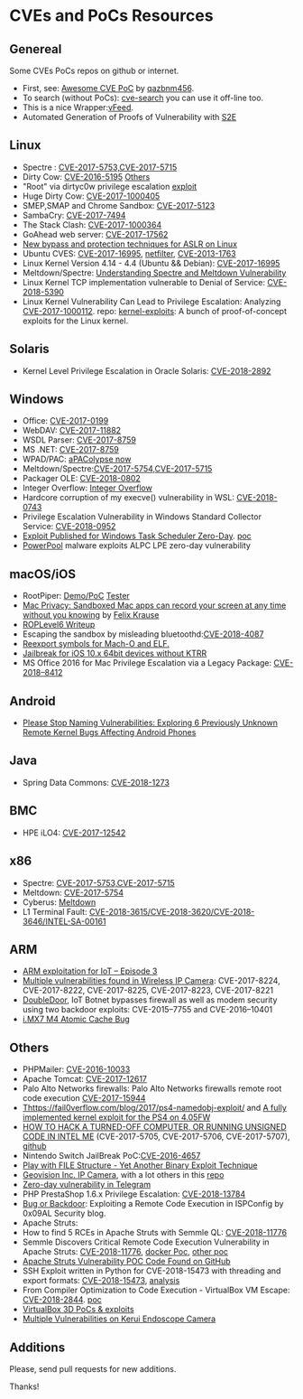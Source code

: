 # CVEs and PoCs Resources

## Genereal

Some CVEs PoCs repos on github or internet.

* First, see: [Awesome CVE PoC](https://github.com/qazbnm456/awesome-cve-poc) by [qazbnm456](https://github.com/qazbnm456).
* To search (without PoCs): [cve-search](https://github.com/cve-search/cve-search) you can use it off-line too.
* This is a nice Wrapper:[vFeed](https://github.com/toolswatch/vFeed).
* Automated Generation of Proofs of Vulnerability with [S2E](https://github.com/S2E/docs/blob/master/src/Tutorials/pov.rst)

## Linux

 * Spectre : [CVE-2017-5753,CVE-2017-5715](https://gist.github.com/Badel2/ba8826e6607295e6f26c5ed098d98d27)
 * Dirty Cow: [CVE-2016-5195](https://github.com/scumjr/dirtycow-vdso) [Others](https://github.com/dirtycow/dirtycow.github.io/wiki/PoCs)
 * "Root" via dirtyc0w privilege escalation [exploit](https://gist.github.com/Arinerron/0e99d69d70a778ca13a0087fa6fdfd80)
 * Huge Dirty Cow: [CVE-2017-1000405](https://github.com/bindecy/HugeDirtyCowPOC)
 * SMEP,SMAP and Chrome Sandbox: [CVE-2017-5123](https://salls.github.io/Linux-Kernel-CVE-2017-5123/)
 * SambaCry: [CVE-2017-7494](https://securelist.com/sambacry-is-coming/78674/)
 * The Stack Clash: [CVE-2017-1000364](https://blog.qualys.com/securitylabs/2017/06/19/the-stack-clash)
 * GoAhead web server: [CVE-2017-17562](https://www.elttam.com.au/blog/goahead/)
 * [New bypass and protection techniques for ASLR on Linux](http://blog.ptsecurity.com/2018/02/new-bypass-and-protection-techniques.html)
 * Ubuntu CVES: [CVE-2017-16995](https://github.com/Spacial/csirt/blob/master/PoCs/ubuntu_%20CVE-2017-16995.c), [netfilter](https://github.com/Spacial/csirt/blob/master/PoCs/ubuntu_netfilter.c), [CVE-2013-1763](https://github.com/Spacial/csirt/blob/master/PoCs/ubuntu_%20CVE-2013-1763.c)
 * Linux Kernel Version 4.14 - 4.4 (Ubuntu && Debian): [CVE-2017-16995](https://github.com/iBearcat/CVE-2017-16995)
 * Meltdown/Spectre: [Understanding Spectre and Meltdown Vulnerability](https://miuv.blog/2018/03/20/understanding-spectre-and-meltdown-vulnerability-part-2/)
 * Linux Kernel TCP implementation vulnerable to Denial of Service: [CVE-2018-5390](https://www.kb.cert.org/vuls/id/962459)
 * Linux Kernel Vulnerability Can Lead to Privilege Escalation: Analyzing [CVE-2017-1000112](https://securingtomorrow.mcafee.com/mcafee-labs/linux-kernel-vulnerability-can-lead-to-privilege-escalation-analyzing-cve-2017-1000112/). repo: [kernel-exploits](https://github.com/xairy/kernel-exploits): A bunch of proof-of-concept exploits for the Linux kernel.
 
## Solaris

* Kernel Level Privilege Escalation in Oracle Solaris: [CVE-2018-2892](https://www.trustwave.com/Resources/SpiderLabs-Blog/CVE-2018-2892---Kernel-Level-Privilege-Escalation-in-Oracle-Solaris/)
 
## Windows

 * Office: [CVE-2017-0199](https://github.com/bhdresh/CVE-2017-0199)
 * WebDAV: [CVE-2017-11882](https://github.com/embedi/CVE-2017-11882)
 * WSDL Parser: [CVE-2017-8759](https://github.com/Voulnet/CVE-2017-8759-Exploit-sample)
 * MS .NET: [CVE-2017-8759](https://github.com/bhdresh/CVE-2017-8759)
 * WPAD/PAC: [aPAColypse now](https://googleprojectzero.blogspot.com.br/2017/12/apacolypse-now-exploiting-windows-10-in_18.html)
 * Meltdown/Spectre:[CVE-2017-5754,CVE-2017-5715](https://github.com/ionescu007/SpecuCheck)
 * Packager OLE: [CVE-2018-0802](https://github.com/rxwx/CVE-2018-0802)
 * Integer Overflow: [Integer Overflow](https://github.com/k0keoyo/Dark_Composition_case_study_Integer_Overflow) 
 * Hardcore corruption of my execve() vulnerability in WSL: [CVE-2018-0743](https://github.com/saaramar/execve_exploit)
 * Privilege Escalation Vulnerability in Windows Standard Collector Service: [CVE-2018-0952](https://www.atredis.com/blog/cve-2018-0952-privilege-escalation-vulnerability-in-windows-standard-collector-service)
 * [Exploit Published for Windows Task Scheduler Zero-Day](https://www.securityweek.com/exploit-published-windows-task-scheduler-zero-day). [poc](https://github.com/SandboxEscaper/randomrepo)
 * [PowerPool](https://www.welivesecurity.com/2018/09/05/powerpool-malware-exploits-zero-day-vulnerability/) malware exploits ALPC LPE zero-day vulnerability
 
## macOS/iOS

 * RootPiper:  [Demo/PoC](https://github.com/Shmoopi/RootPipe-Demo)  [Tester](https://github.com/sideeffect42/RootPipeTester)
 * [Mac Privacy: Sandboxed Mac apps can record your screen at any time without you knowing](https://github.com/KrauseFx/krausefx.com/blob/master/_posts/2018-02-10-mac-privacy-sandboxed-mac-apps-can-take-screenshots.md) by [Felix Krause](https://github.com/KrauseFx)
* [ROPLevel6 Writeup](https://github.com/shmoo419/ExploitChallengeWriteups/blob/master/ROPLevel6/Writeup.md)
* Escaping the sandbox by misleading bluetoothd:[CVE-2018-4087](https://blog.zimperium.com/cve-2018-4087-poc-escaping-sandbox-misleading-bluetoothd) 
* [Reexport symbols for Mach-O and ELF.](https://github.com/xerub/reexport)
* [Jailbreak for iOS 10.x 64bit devices without KTRR](https://github.com/tihmstar/doubleH3lix)
* MS Office 2016 for Mac Privilege Escalation via a Legacy Package: [CVE-2018–8412](https://medium.com/0xcc/cve-2018-8412-ms-office-2016-for-mac-privilege-escalation-via-a-legacy-package-7fccdbf71d9b)

## Android

* [Please Stop Naming Vulnerabilities: Exploring 6 Previously Unknown Remote Kernel Bugs Affecting Android Phones](https://pleasestopnamingvulnerabilities.com)

## Java

* Spring Data Commons: [CVE-2018-1273](https://gist.github.com/matthiaskaiser/bfb274222c009b3570ab26436dc8799e)

## BMC 

* HPE iLO4: [CVE-2017-12542](https://github.com/airbus-seclab/ilo4_toolbox/blob/master/README.rst)

## x86

 * Spectre: [CVE-2017-5753,CVE-2017-5715](https://spectreattack.com/)
 * Meltdown: [CVE-2017-5754](https://meltdownattack.com/)
 * Cyberus: [Meltdown](http://blog.cyberus-technology.de/posts/2018-01-03-meltdown.html)
 * L1 Terminal Fault: [CVE-2018-3615/CVE-2018-3620/CVE-2018-3646/INTEL-SA-00161](https://software.intel.com/security-software-guidance/software-guidance/l1-terminal-fault)

## ARM

 * [ARM exploitation for IoT – Episode 3](https://quequero.org/2017/11/arm-exploitation-iot-episode-3/)
 * [Multiple vulnerabilities found in Wireless IP Camera](https://pierrekim.github.io/blog/2017-03-08-camera-goahead-0day.html#backdoor-account): CVE-2017-8224, CVE-2017-8222, CVE-2017-8225, CVE-2017-8223, CVE-2017-8221
 * [DoubleDoor](https://blog.newskysecurity.com/doubledoor-iot-botnet-bypasses-firewall-as-well-as-modem-security-using-two-backdoor-exploits-88457627306d), IoT Botnet bypasses firewall as well as modem security using two backdoor exploits: CVE-2015–7755 and CVE-2016–10401
 * [i.MX7 M4 Atomic Cache Bug](https://rschaefertech.wordpress.com/2018/02/17/imx7-hardware-bug/)
 
## Others

 * PHPMailer: [CVE-2016-10033](https://github.com/opsxcq/exploit-CVE-2016-10033)
 * Apache Tomcat: [CVE-2017-12617](https://github.com/cyberheartmi9/CVE-2017-12617)
 * Palo Alto Networks firewalls: Palo Alto Networks firewalls remote root code	execution [CVE-2017-15944](http://seclists.org/fulldisclosure/2017/Dec/38)
 * [Thttps://fail0verflow.com/blog/2017/ps4-namedobj-exploit/](https://fail0verflow.com/blog/2017/ps4-namedobj-exploit/) and  [A fully implemented kernel exploit for the PS4 on 4.05FW](https://github.com/Cryptogenic/PS4-4.05-Kernel-Exploit)
 * [HOW TO HACK A TURNED-OFF COMPUTER, OR RUNNING UNSIGNED CODE IN INTEL ME](https://www.blackhat.com/docs/eu-17/materials/eu-17-Goryachy-How-To-Hack-A-Turned-Off-Computer-Or-Running-Unsigned-Code-In-Intel-Management-Engine-wp.pdf) (CVE-2017-5705, CVE-2017-5706, CVE-2017-5707), [github](https://github.com/ptresearch/unME11)
 * Nintendo Switch JailBreak PoC:[CVE-2016-4657](https://github.com/iDaN5x/Switcheroo/wiki/Article)
 * [Play with FILE Structure - Yet Another Binary Exploit Technique](https://www.slideshare.net/AngelBoy1/play-with-file-structure-yet-another-binary-exploit-technique)
 * [Geovision Inc. IP Camera](https://github.com/mcw0/PoC/blob/master/Geovision%20IP%20Camera%20Multiple%20Remote%20Command%20Execution%20-%20Multiple%20Stack%20Overflow%20-%20Double%20free%20-%20Unauthorized%20Access.txt), with a lot others in this [repo](https://github.com/mcw0/PoC)
 * [Zero-day vulnerability in Telegram](https://securelist.com/zero-day-vulnerability-in-telegram/83800/)
 * PHP PrestaShop 1.6.x Privilege Escalation: [CVE-2018-13784](https://www.ambionics.io/blog/prestashop-privilege-escalation)
 * [Bug or Backdoor](https://0x09al.github.io/security/ispconfig/exploit/vulnerability/2018/08/20/bug-or-backdoor-ispconfig-rce.html): Exploiting a Remote Code Execution in ISPConfig by 0x09AL Security blog.
 * Apache Struts: 
  * How to find 5 RCEs in Apache Struts with Semmle QL: [CVE-2018-11776](https://lgtm.com/blog/apache_struts_CVE-2018-11776)
  * Semmle Discovers Critical Remote Code Execution Vulnerability in Apache Struts: [CVE-2018-11776](https://semmle.com/news/apache-struts-CVE-2018-11776), [docker Poc](https://github.com/jas502n/St2-057), [other poc](https://github.com/mazen160/struts-pwn_CVE-2018-11776)
  * [Apache Struts Vulnerability POC Code Found on GitHub](https://news.hitb.org/content/apache-struts-vulnerability-poc-code-found-github)
 * SSH Exploit written in Python for CVE-2018-15473 with threading and export formats: [CVE-2018-15473](https://github.com/Rhynorater/CVE-2018-15473-Exploit), [analysis](https://sekurak.pl/openssh-users-enumeration-cve-2018-15473/)
 * From Compiler Optimization to Code Execution - VirtualBox VM Escape: [CVE-2018-2844](https://www.voidsecurity.in/2018/08/from-compiler-optimization-to-code.html). [poc](https://github.com/renorobert/virtualbox-cve-2018-2844/)
 * [VirtualBox 3D PoCs & exploits](https://github.com/niklasb/3dpwn) 
* [Multiple Vulnerabilities on Kerui Endoscope Camera](https://utkusen.com/blog/multiple-vulnerabilities-on-kerui-endoscope-camera.html)

 ## Additions
 
 Please, send pull requests for new additions.
 
 Thanks!
